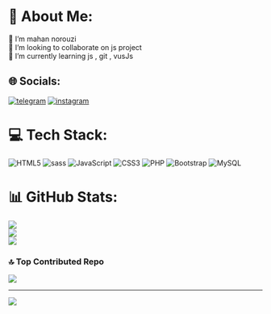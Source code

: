 # 💫 About Me:
🔭 I’m mahan norouzi<br>👯 I’m looking to collaborate on js project <br>🌱 I’m currently learning js , git , vusJs


## 🌐 Socials:
[![telegram](https://img.shields.io/badge/telagram-%23E4405F.svg?logo=telegram&logoColor=white)](https://t.me/mahan_nrz) 
[![instagram](https://img.shields.io/badge/instagram-%EF4E4E.svg?logo=instagram&logoColor=white)](https://instagram.com/mahan_nrz) 

# 💻 Tech Stack:
![HTML5](https://img.shields.io/badge/html5-%23E34F26.svg?style=for-the-badge&logo=html5&logoColor=white) ![sass](https://img.shields.io/badge/sass-%23AS3837.svg?style=for-the-badge&logo=sass&logoColor=dark) ![JavaScript](https://img.shields.io/badge/javascript-%23323330.svg?style=for-the-badge&logo=javascript&logoColor=%23F7DF1E) ![CSS3](https://img.shields.io/badge/css3-%231572B6.svg?style=for-the-badge&logo=css3&logoColor=white) ![PHP](https://img.shields.io/badge/php-%23777BB4.svg?style=for-the-badge&logo=php&logoColor=white) ![Bootstrap](https://img.shields.io/badge/bootstrap-%238511FA.svg?style=for-the-badge&logo=bootstrap&logoColor=white) ![MySQL](https://img.shields.io/badge/mysql-4479A1.svg?style=for-the-badge&logo=mysql&logoColor=white)
# 📊 GitHub Stats:
![](https://github-readme-stats.vercel.app/api?username=mahan-nrz85&theme=algolia&hide_border=false&include_all_commits=false&count_private=false)<br/>
![](https://github-readme-streak-stats.herokuapp.com/?user=mahan-nrz85&theme=algolia&hide_border=false)<br/>
![](https://github-readme-stats.vercel.app/api/top-langs/?username=mahan-nrz85&theme=algolia&hide_border=false&include_all_commits=false&count_private=false&layout=compact)

### 🔝 Top Contributed Repo
![](https://github-contributor-stats.vercel.app/api?username=mahan-nrz85&limit=5&theme=merko&combine_all_yearly_contributions=true)

---
[![](https://visitcount.itsvg.in/api?id=mahan-nrz85&icon=3&color=8)](https://visitcount.itsvg.in)

<!-- Proudly created with GPRM ( https://gprm.itsvg.in ) -->
